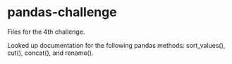 # pandas-challenge

Files for the 4th challenge.

Looked up documentation for the following pandas methods: sort_values(), cut(), concat(), and rename().
